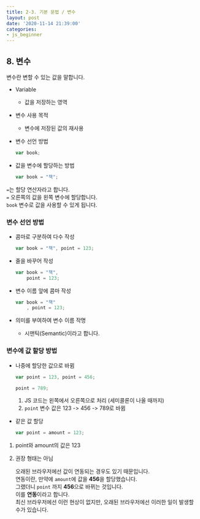 ```yaml
---
title: 2-3. 기본 문법 / 변수
layout: post
date: '2020-11-14 21:39:00'
categories:
- js_beginner
---
```


## 8. 변수

변수란 변할 수 있는 값을 말합니다.

* Variable

    * 값을 저장하는 영역
    
* 변수 사용 목적

    * 변수에 저장된 값의 재사용
    
* 변수 선언 방법

    ```javascript
    var book;
    ```

* 값을 변수에 할당하는 방법

    ```javascript
    var book = "책";
    ```

`=`는 할당 연산자라고 합니다.  
`=` 오른쪽의 값을 왼쪽 변수에 할당합니다.  
`book` 변수로 값을 사용할 수 있게 됩니다.

### 변수 선언 방법

* 콤마로 구분하여 다수 작성

    ```javascript
    var book = "책", point = 123;
    ```

* 줄을 바꾸어 작성

    ```javascript
    var book = "책",
        point = 123;
    ```

* 변수 이름 앞에 콤마 작성

    ```javascript
    var book = "책"
        , point = 123;
    ```

* 의미를 부여하여 변수 이름 작명

    * 시맨틱(Semantic)이라고 합니다.
    
### 변수에 값 할당 방법

* 나중에 할당한 값으로 바뀜

    ```javascript
    var point = 123, point = 456;
    
    point = 789;
    ```
    
    1. JS 코드는 왼쪽에서 오른쪽으로 처리 (세미콜론이 나올 때까지)
    2. `point` 변수 값은 123 -> 456 -> 789로 바뀜

* 같은 값 할당

    ```javascript
    var point = amount = 123;
    ```
  
1. point와 amount의 값은 123
2. 권장 형태는 아님

    오래된 브라우저에선 값이 연동되는 경우도 있기 때문입니다.  
    연동이란, 만약에 `amount`에 값을 **456**을 할당했습니다.  
    그랬더니 `point` 까지 **456**으로 바뀌는 것입니다.  
    이를 **연동**이라고 합니다.  
    최신 브라우저에선 이런 현상이 없지만, 오래된 브라우저에선 이러한 일이 발생할 수가 있습니다.
    